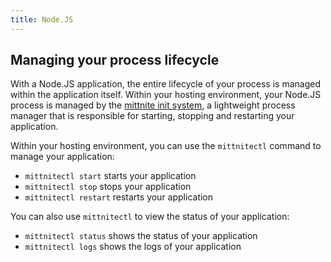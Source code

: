 ```yaml
---
title: Node.JS
---
```


## Managing your process lifecycle

With a Node.JS application, the entire lifecycle of your process is managed
within the application itself. Within your hosting environment, your Node.JS
process is managed by the
[mittnite init system](https://github.com/mittwald/mittnite), a lightweight
process manager that is responsible for starting, stopping and restarting your
application.

Within your hosting environment, you can use the `mittnitectl` command to manage
your application:

- `mittnitectl start` starts your application
- `mittnitectl stop` stops your application
- `mittnitectl restart` restarts your application

You can also use `mittnitectl` to view the status of your application:

- `mittnitectl status` shows the status of your application
- `mittnitectl logs` shows the logs of your application
